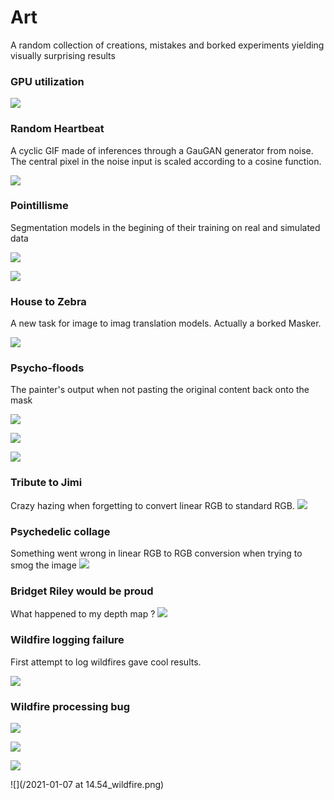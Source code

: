 # Art
A random collection of creations, mistakes and borked experiments yielding visually surprising results

### GPU utilization

![](/2020-10-27%20at%2017.09.png)

### Random Heartbeat

A cyclic GIF made of inferences through a GauGAN generator from noise. The central pixel in the noise input is scaled according to a cosine function.

![](/heartbeat_100_50_225401636.gif)

### Pointillisme

Segmentation models in the begining of their training on real and simulated data

![](real-pointillism.png)

![](sim-pointillism.png)

### House to Zebra

A new task for image to imag translation models. Actually a borked Masker.

![](https://github.com/cc-ai/art/blob/main/zebromnigan.png)

### Psycho-floods

The painter's output when not pasting the original content back onto the mask

![](/003.jpg)

![](/013.jpg)

![](/014.jpg)

### Tribute to Jimi

Crazy hazing when forgetting to convert linear RGB to standard RGB. 
![](/PurpleHaze.png)

### Psychedelic collage
Something went wrong in linear RGB to RGB conversion when trying to smog the image
![](/futuristicollage.png)

### Bridget Riley would be proud 
What happened to my depth map ?
![](/zebradepth.png)
### Wildfire logging failure

First attempt to log wildfires gave cool results.

![](/wildfire_failure.png)

### Wildfire processing bug

![](/DaEwgFJdh-5zMGQTlRBqCg_wildfire.png)

![](/2a4PV_wildfire.png)

![](/AB_231_wildfire.png)

![](/2021-01-07 at 14.54_wildfire.png)

